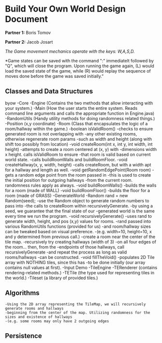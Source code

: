 # Build Your Own World Design Document

**Partner 1:** Boris Tomov

**Partner 2:** Jacob Josart

*The Game movement mechanics operate with the keys: W,A,S,D.*

*Game states can be saved with the command ":" immediatelt followed by "Q", which will close the program. Upon running the game again, (L) would load the saved state of the game, while (R) would replay the sequence of moves done before the game was saved initially."

## Classes and Data Structures
byow 
    -Core
        -Engine (Contains the two methods that allow interacting with your system.)
        -Main (How the user starts the entire system. Reads command line arguments and calls the appropriate function in Engine.java)
        -RandomUtils (Handy utility methods for doing randomness related things.)
        -Position (x,y coordinate)
        -Room (Class that encapsulates the logic of a room/hallway within the game.)
            -boolean isValidRoom()
                -checks to ensure generated room is not overlapping with
                -any other existing rooms, otherwise regenerate room params
                -such as width and height (along with shift too possibly from location)
            -void createRoom(int x, int y, int width, int height)
                -attempts to create a room centered at (x, y) with
                -dimensions width x height. calls isValidRoom to ensure
                -that room is valid based on current world state.
                -calls buildRoomWalls and buildRoomFloor.
            -void createHallway(x, y, width, height)
                -calls createRoom, but with a width apt for a hallway and length as well.
            -void getRandomEdgePoint(Room room)
                -gets a random edge point from the room passed in
                -this is used to create the initial position for outgoing hallways
                -from the current room. randomness rules apply as always.
            -void buildRoomWalls()
                -builds the walls for a room (made of WALL)
            -void buildRoomFloor()
                -builds the floor for a room (made of GRASS)
        -GenerateWorld
            -Random rand = new Random(seed);
                -use the Random object to generate random numbers to pass into
                -the calls to createRoom within recursivelyGenerate.
                -by using a seed, we guarantee that the final state of our
                -generated world is the same every time we run the program.
            -void recursivelyGenerate()
                -uses rand to generate width, height, and pos (x,y) values for rooms.
                -rand passed into various RandomUtils functions (provided for us)
                -and room/hallway sizes can be tweaked based on visual preference.
                -(e.g. width=10, height=10, x and y determined from previous call.)
                -create a room near the center of the tile map.
                -recursively try creating hallways (width of 3) 
                -on all four edges of the room... then, from the
                -endpoints of those hallways, call recursivelyGenerate
                -and repeat the process as long as valid rooms/hallways
                -can be constructed.
            -void fillTheVoid()
                -populates 2D Tile array with NOTHING tiles, since this has
                -to be done initially (our array contains null values at first).
    -Input Demo
    -TileEngine
        -TERenderer (contains rendering-related methods.)
        -TETile (the type used for representing tiles in the world.)
        -Tileset (a library of provided tiles.)
## Algorithms
    -Using the 2D array representing the TileMap, we will recursively generate rooms and hallways
    -beginning from the center of the map. Utilizing randomness for the sizes and existence of hallways
    -(e.g. some rooms may only have 2 outgoing edges



## Persistence

